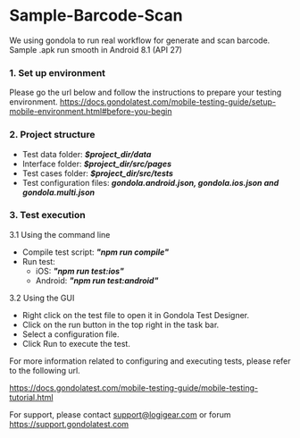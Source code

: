 # Sample-Barcode-Scan
We using gondola to run real workflow for generate and scan barcode.
Sample .apk run smooth in Android 8.1 (API 27)

### 1. Set up environment

Please go the url below and follow the instructions to prepare your testing environment.
https://docs.gondolatest.com/mobile-testing-guide/setup-mobile-environment.html#before-you-begin

### 2. Project structure
- Test data folder: **_$project_dir/data_**
- Interface folder: **_$project_dir/src/pages_**
- Test cases folder: **_$project_dir/src/tests_**
- Test configuration files: **_gondola.android.json, gondola.ios.json and gondola.multi.json_**

### 3. Test execution
3.1 Using the command line
- Compile test script: **_"npm run compile"_**
- Run test:
  + iOS: **_"npm run test:ios"_**
  + Android: **_"npm run test:android"_**

3.2 Using the GUI
- Right click on the test file to open it in Gondola Test Designer.
- Click on the run button in the top right in the task bar.
- Select a configuration file.
- Click Run to execute the test.

For more information related to configuring and executing tests, please refer to the following url.

https://docs.gondolatest.com/mobile-testing-guide/mobile-testing-tutorial.html

For support, please contact support@logigear.com or forum https://support.gondolatest.com
